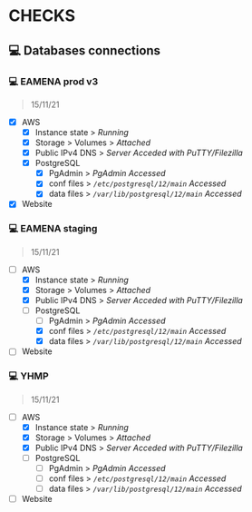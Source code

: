 # CHECKS

## :computer: Databases connections

### :computer: EAMENA prod v3
> 15/11/21

- [x] AWS
  - [x] Instance state > *Running*
  - [x] Storage > Volumes > *Attached*
  - [x] Public IPv4 DNS > *Server Acceded with PuTTY/Filezilla*
  - [x] PostgreSQL
    - [x] PgAdmin > *PgAdmin Accessed*
    - [x] conf files > *`/etc/postgresql/12/main` Accessed*
    - [x] data files > *`/var/lib/postgresql/12/main` Accessed*
- [x] Website 
  
### :computer: EAMENA staging
> 15/11/21

- [ ] AWS
  - [x] Instance state > *Running*
  - [x] Storage > Volumes > *Attached*
  - [x] Public IPv4 DNS > *Server Acceded with PuTTY/Filezilla*
  - [ ] PostgreSQL
    - [ ] PgAdmin > *PgAdmin Accessed*
    - [x] conf files > *`/etc/postgresql/12/main` Accessed*
    - [x] data files > *`/var/lib/postgresql/12/main` Accessed*
- [ ] Website 

### :computer: YHMP
> 15/11/21

- [ ] AWS
  - [x] Instance state > *Running*
  - [x] Storage > Volumes > *Attached*
  - [x] Public IPv4 DNS > *Server Acceded with PuTTY/Filezilla*
  - [ ] PostgreSQL
    - [ ] PgAdmin > *PgAdmin Accessed*
    - [ ] conf files > *`/etc/postgresql/12/main` Accessed*
    - [ ] data files > *`/var/lib/postgresql/12/main` Accessed*
- [ ] Website
